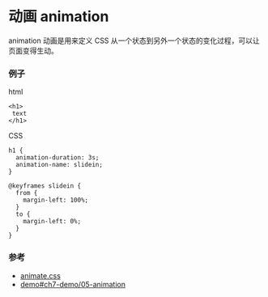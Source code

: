# 动画 animation

animation 动画是用来定义 CSS 从一个状态到另外一个状态的变化过程，可以让页面变得生动。


### 例子

html

```
<h1>
 text
</h1>
```

CSS

```
h1 {
  animation-duration: 3s;
  animation-name: slidein;
}

@keyframes slidein {
  from {
    margin-left: 100%;
  }
  to {
    margin-left: 0%;
  }
}
```


### 参考

- [animate.css](https://github.com/daneden/animate.css)
- [demo#ch7-demo/05-animation](https://happypeter.github.io/bianguaishou-page/demo/ch7-demo/05-animation/)
